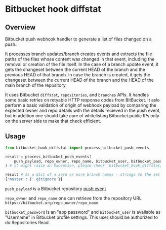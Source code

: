 # Bitbucket hook diffstat

## Overview

Bitbucket push webhook handler to generate a list of files changed on a push.

It processes branch updates/branch creates events and extracts the file paths of the files whose content was changed in that event, including the removal or creation of the file itself.
In the case of a branch update event, it gets the changeset between the current HEAD of the branch and the previous HEAD of that branch.
In case the branch is created, it gets the changeset between the current HEAD of the branch and the HEAD of the main branch of the repository.

It uses Bitbucket `diffstat`,  `repositories`, and `branches` APIs. It handles some basic retries on retyable HTTP response codes from BitBucket.
It aslo perform a basic validation of origin of webhook payload by comparing the expected owner and repo details with the details recieved in the push event, but in addition one should take care of whitelisting Bitbucket public IPs only on the server side to make that check efficient.
## Usage
```python
from bitbucket_hook_diffstat import process_bitbucket_push_events

result = process_bitbucket_push_events(
    push_payload, repo_owner, repo_name, bitbucket_user, bitbucket_password
) # it might raise an Exception, please check `bitbucket_hook_diffstat/exceptions.py`

result # Is a dict of a zero or more branch names - strings to the set of one or many file pathnames - strings.
{'master': {'.gitignore'}}
```

`push_payload` is a Bitbucket repository [push event](https://support.atlassian.com/bitbucket-cloud/docs/event-payloads/#Push)

`repo_owner` and `repo_name` one can retrieve from the repository URL `https://bitbucket.org/repo_owner/repo_name` 

`bitbucket_password` is an "app password" and `bitbucket_user` is available as "Username" in Bitbucket profile settings. This user should be authorized to do Repositories Read.
